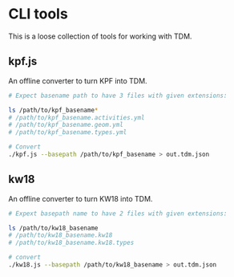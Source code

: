 # CLI tools

This is a loose collection of tools for working with TDM.

## kpf.js

An offline converter to turn KPF into TDM.

```bash
# Expect basename path to have 3 files with given extensions:

ls /path/to/kpf_basename*
# /path/to/kpf_basename.activities.yml
# /path/to/kpf_basename.geom.yml
# /path/to/kpf_basename.types.yml

# Convert
./kpf.js --basepath /path/to/kpf_basename > out.tdm.json
```

## kw18

An offline converter to turn KW18 into TDM.

```bash
# Expext basepath name to have 2 files with given extensions:

ls /path/to/kw18_basename
# /path/to/kw18_basename.kw18
# /path/to/kw18_basename.kw18.types

# convert
./kw18.js --basepath /path/to/kw18_basename > out.tdm.json
```
